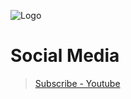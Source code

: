 ![Logo](https://raw.githubusercontent.com/connectedwizzard/wi4x_hud/master/_storage/_bgtf.png)
# Social Media
> [Subscribe - Youtube](https://www.youtube.com/channel/UCvLjgFPx4d84Xw629ofMJDg)
